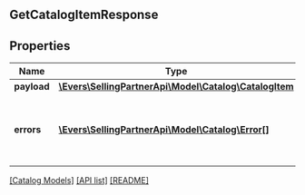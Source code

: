 ## GetCatalogItemResponse

## Properties

Name | Type | Description | Notes
------------ | ------------- | ------------- | -------------
**payload** | [**\Evers\SellingPartnerApi\Model\Catalog\CatalogItem**](CatalogItem.md) |  | [optional]
**errors** | [**\Evers\SellingPartnerApi\Model\Catalog\Error[]**](Error.md) | A list of error responses returned when a request is unsuccessful. | [optional]

[[Catalog Models]](../) [[API list]](../../Api) [[README]](../../../README.md)
